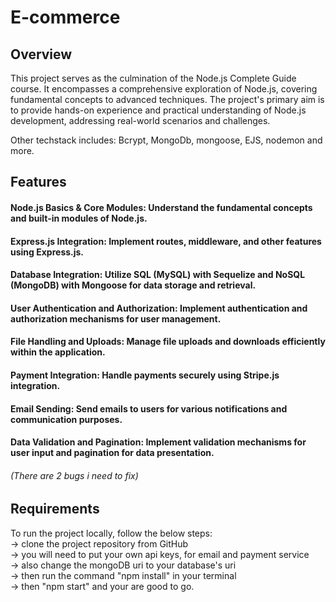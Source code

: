 # E-commerce

## Overview
This project serves as the culmination of the Node.js Complete Guide course. It encompasses a comprehensive exploration of Node.js, covering fundamental concepts to advanced techniques. The project's primary aim is to provide hands-on experience and practical understanding of Node.js development, addressing real-world scenarios and challenges.

Other techstack includes: Bcrypt, MongoDb, mongoose, EJS, nodemon and more.

## Features
#### Node.js Basics & Core Modules: Understand the fundamental concepts and built-in modules of Node.js.
#### Express.js Integration: Implement routes, middleware, and other features using Express.js.
#### Database Integration: Utilize SQL (MySQL) with Sequelize and NoSQL (MongoDB) with Mongoose for data storage and retrieval.
#### User Authentication and Authorization: Implement authentication and authorization mechanisms for user management.
#### File Handling and Uploads: Manage file uploads and downloads efficiently within the application.
#### Payment Integration: Handle payments securely using Stripe.js integration.
#### Email Sending: Send emails to users for various notifications and communication purposes.
#### Data Validation and Pagination: Implement validation mechanisms for user input and pagination for data presentation.
###### (There are 2 bugs i need to fix)

## Requirements
To run the project locally, follow the below steps:<br>
-> clone the project repository from GitHub <br>
-> you will need to put your own api keys, for email and payment service <br>
-> also change the mongoDB uri to your database's uri <br>
-> then run the command "npm install" in your terminal<br>
-> then "npm start" and your are good to go.
